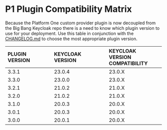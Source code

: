 # P1 Plugin Compatibility Matrix
Because the Platform One custom provider plugin is now decoupled from the Big Bang Keycloak repo there is a need to know which plugin version to use for your deployment. Use this table in conjunction with the [CHANGELOG.md](CHANGE.LOG) to choose the most appropriate plugin version.

| **PLUGIN VERSION** | **KEYCLOAK VERSION** | **KEYCLOAK VERSION**<br>**COMPATIBILITY**
|:-------------------|:---------------------|:---------------
| 3.3.1              | 23.0.4               | 23.0.X
| 3.3.0              | 23.0.0               | 23.0.X
| 3.2.1              | 21.0.2               | 21.0.X
| 3.2.0              | 21.0.2               | 21.0.X
| 3.1.0              | 20.0.3               | 20.0.X
| 3.0.1              | 20.0.3               | 20.0.X
| 3.0.0              | 20.0.1               | 20.0.X
